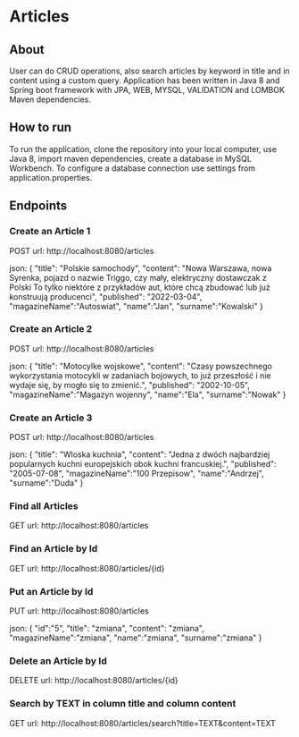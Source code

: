 # Articles

## About
User can do CRUD operations, also search articles by keyword in title and in content using a custom query.
Application has been written in Java 8 and Spring boot framework with JPA, WEB, MYSQL, VALIDATION and LOMBOK Maven dependencies.
 
## How to run 
To run the application, clone the repository into your local computer, use Java 8, import maven dependencies, create a database in MySQL Workbench. To configure a database connection use settings from application.properties.

 
## Endpoints
 
### Create an Article 1

POST url: http://localhost:8080/articles

json: {
"title": "Polskie samochody",
"content": "Nowa Warszawa, nowa Syrenka, pojazd o nazwie Triggo, czy mały, elektryczny dostawczak z Polski To tylko niektóre z przykładów aut, które chcą zbudować lub już konstruują producenci",
"published": "2022-03-04",
"magazineName":"Autoswiat",
"name":"Jan",
"surname":"Kowalski"
}    

### Create an Article 2

POST url: http://localhost:8080/articles

json: {
"title": "Motocylke wojskowe",
"content": "Czasy powszechnego wykorzystania motocykli w zadaniach bojowych, to już przeszłość i nie wydaje się, by mogło się to zmienić.",
"published": "2002-10-05",
"magazineName":"Magazyn wojenny",
"name":"Ela",
"surname":"Nowak"
}  

### Create an Article 3

POST url: http://localhost:8080/articles

json: {
"title": "Wloska kuchnia",
"content": "Jedna z dwóch najbardziej popularnych kuchni europejskich obok kuchni francuskiej.",
"published": "2005-07-08",
"magazineName":"100 Przepisow",
"name":"Andrzej",
"surname":"Duda"
}    

### Find all Articles

GET url: http://localhost:8080/articles

### Find an Article by Id

GET url: http://localhost:8080/articles/{id}

### Put an Article by Id

PUT url: http://localhost:8080/articles

json: {
"id":"5",
"title": "zmiana",
"content": "zmiana",
"magazineName":"zmiana",
"name":"zmiana",
"surname":"zmiana"
}     

### Delete an Article by Id

DELETE url: http://localhost:8080/articles/{id}

### Search by TEXT in column title and column content

GET url: http://localhost:8080/articles/search?title=TEXT&content=TEXT


